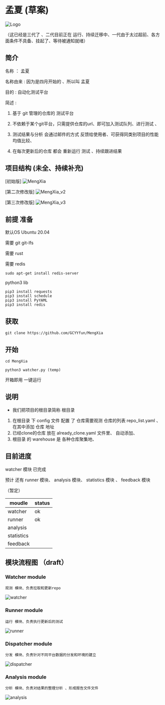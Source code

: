 # 孟夏 (草案)

![Logo](doc/resources/Logo.svg)

（这已经是三代了 、二代目前正在 运行、持续迁移中、一代由于太过超前、各方面条件不具备、挂起了、等待被通知就绪）

## 简介

名称 ： 孟夏

名称由来 : 因为是四月开始的 、所以叫 孟夏

目的 : 自动化测试平台

简述 :   
1. 基于 git 管理的仓库的 测试平台 

2. 不依赖于某个git平台，只需提供仓库的url、即可加入测试队列、进行测试 、

3. 测试结果与分析 会通过邮件的方式 反馈给使用者、可获得同类别项目的性能均值比较、

4. 在每次更新后的仓库 都会 重新运行 测试 、持续跟进结果 


## 项目结构 (未全、持续补充)

[初始版]
![MengXia](doc/resources/MengXia.svg)

[第二次修改版]
![MengXia_v2](doc/resources/MengXia_v2.svg)

[第三次修改版]
![MengXia_v3](doc/resources/MengXia_v3.svg)

## 前提 准备

默认OS Ubuntu 20.04

需要 git git-lfs

需要 rust 

需要 redis
```
sudo apt-get install redis-server
```
python3 lib

```
pip3 install requests
pip3 install schedule
pip3 install PyYAML
pip3 install redis
```

## 获取

```
git clone https://github.com/GCYYfun/MengXia
```

## 开始


```
cd MengXia

python3 watcher.py (temp)

```

开箱即用 一键运行

## 说明

* 我们把项目的根目录简称 根目录

1. 在根目录 下 config 文件 配置 了 仓库需要观测 仓库的列表 repo_list.yaml 、在其中添加 仓库 地址
1. 已经clone的仓库 放在 already_clone.yaml 文件里、 自动添加、
1. 根目录 的 warehouse 是 各种仓库聚集地、


## 目前进度

watcher 模块 已完成

预计 还有 runner 模块、 analysis 模块、 statistics 模块 、 feedback 模块 

（暂定）


| moudle     | status |
|------------|--------|
| watcher    | ok     |
| runner     | ok     |
| analysis   |        |
| statistics |        |
| feedback   |        |


## 模块流程图 （draft）
### Watcher module
```
观测 模块、负责拉取和更新repo
```
![watcher](doc/workflow/watcher.drawio.png)

### Runner module
```
运行 模块、负责执行更新后的测试
```
![runner](doc/workflow/runner.drawio.png)
### Dispatcher module
```
分发 模块、负责针对不同平台数据的分发和环境的建立
```
![dispatcher](doc/workflow/dispatcher.drawio.png)
### Analysis module
```
分析 模块、负责对结果的整理分析 、形成报告文件文件
```
![analysis](doc/workflow/analysis.drawio.png)